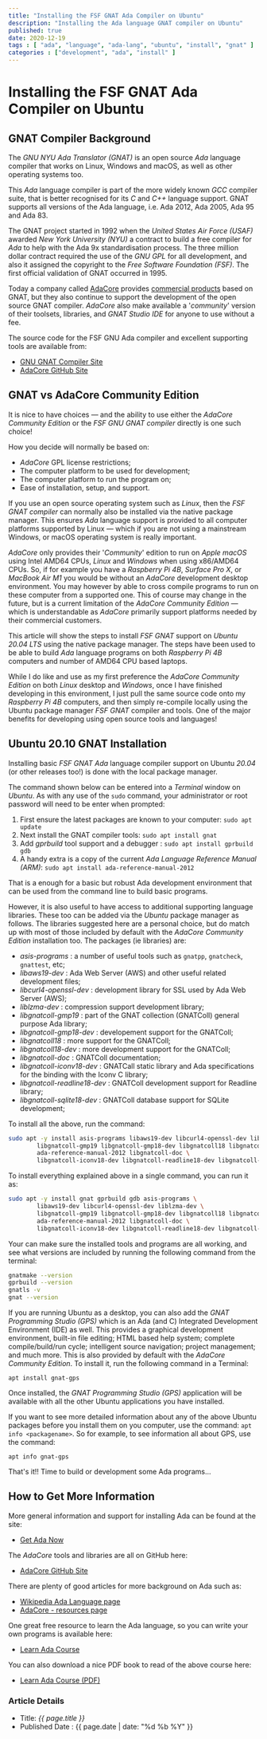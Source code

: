 ```yaml
---
title: "Installing the FSF GNAT Ada Compiler on Ubuntu"
description: "Installing the Ada language GNAT compiler on Ubuntu"
published: true
date: 2020-12-19
tags : [ "ada", "language", "ada-lang", "ubuntu", "install", "gnat" ]
categories : ["development", "ada", "install" ]
---
```

# Installing the FSF GNAT Ada Compiler on Ubuntu

## GNAT Compiler Background

The *GNU NYU Ada Translator (GNAT)* is an open source *Ada* language compiler that works on Linux, Windows and macOS, as well as other operating systems too.

This *Ada* language compiler is part of the more widely known *GCC* compiler suite, that is better recognised for its *C* and *C++* language support. GNAT supports all versions of the Ada language, i.e. Ada 2012, Ada 2005, Ada 95 and Ada 83. 

The GNAT project started in 1992 when the *United States Air Force (USAF)* awarded *New York University (NYU)* a contract to build a free compiler for *Ada* to help with the Ada 9x standardisation process. The three million dollar contract required the use of the *GNU GPL* for all development, and also it assigned the copyright to the *Free Software Foundation (FSF)*. The first official validation of GNAT occurred in 1995.

Today a company called [AdaCore](https://www.adacore.com/) provides [commercial products](https://www.adacore.com/products) based on GNAT, but they also continue to support the development of the open source GNAT compiler. *AdaCore* also make available a '*community*' version of their toolsets, libraries, and *GNAT Studio IDE* for anyone to use without a fee. 

The source code for the FSF GNU Ada compiler and excellent supporting tools are available from:

- [GNU GNAT Compiler Site](https://gcc.gnu.org/wiki/GNAT)
- [AdaCore GitHub Site](https://github.com/AdaCore)


## GNAT vs AdaCore Community Edition

It is nice to have choices &mdash; and the ability to use either the *AdaCore Community Edition* or the *FSF GNU GNAT compiler* directly is one such choice! 

How you decide will normally be based on:

- *AdaCore* GPL license restrictions;
- The computer platform to be used for development;
- The computer platform to run the program on;
- Ease of installation, setup, and support.

If you use an open source operating system such as *Linux*, then the *FSF GNAT compiler* can normally also be installed via the native package manager. This ensures *Ada* language support is provided to all computer platforms supported by Linux &mdash; which if you are not using a mainstream Windows, or macOS operating system is really important.

*AdaCore* only provides their '*Community*' edition to run on *Apple macOS* using Intel AMD64 CPUs, *Linux* and *Windows* when using x86/AMD64 CPUs. So, if for example you have a *Raspberry Pi 4B*, *Surface Pro X*, or *MacBook Air M1* you would be without an *AdaCore* development desktop environment. You may however by able to cross compile programs to run on these computer from a supported one. This of course may change in the future, but is a current limitation of the *AdaCore Community Edition* &mdash; which is understandable as *AdaCore* primarily support platforms needed by their commercial customers.

This article will show the steps to install *FSF GNAT* support on *Ubuntu 20.04 LTS* using the native package manager. The steps have been used to be able to build *Ada* language programs on both *Raspberry Pi 4B* computers and number of AMD64 CPU based laptops.

While I do like and use as my first preference the *AdaCore Community Edition* on both *Linux* desktop and *Windows*, once I have finished developing in this environment, I just pull the same source code onto my *Raspberry Pi 4B* computers, and then simply re-compile locally using the Ubuntu package manager *FSF GNAT* compiler and tools. One of the major benefits for developing using open source tools and languages!


## Ubuntu 20.10 GNAT Installation

Installing basic *FSF GNAT Ada* language compiler support on Ubuntu *20.04* (or other releases too!) is done with the local package manager.

The command shown below can be entered into a *Terminal* window on *Ubuntu*. As with any use of the `sudo` command, your administrator or root password will need to be enter when prompted:

1. First ensure the latest packages are known to your computer: `sudo apt update`
2. Next install the GNAT compiler tools: `sudo apt install gnat`
3. Add *gprbuild* tool support and a debugger : `sudo apt install gprbuild gdb`
4. A handy extra is a copy of the current *Ada Language Reference Manual (ARM)*: `sudo apt install ada-reference-manual-2012`

That is a enough for a basic but robust Ada development environment that can be used from the command line to build basic programs.

However, it is also useful to have access to additional supporting language libraries. These too can be added via the *Ubuntu* package manager as follows. The libraries suggested here are a personal choice, but do match up with most of those included by default with the *AdaCore Community Edition* installation too. The packages (ie libraries) are:

- *asis-programs* : a number of useful tools such as `gnatpp`, `gnatcheck`, `gnattest`, etc;
- *libaws19-dev* : Ada Web Server (AWS) and other useful related development files;
- *libcurl4-openssl-dev* : development library for SSL used by Ada Web Server (AWS);
- *liblzma-dev* : compression support development library;
- *libgnatcoll-gmp19* : part of the GNAT collection (GNATColl) general purpose Ada library;
- *libgnatcoll-gmp18-dev* : developement support for the GNATColl;
- *libgnatcoll18* : more support for the GNATColl;
- *libgnatcoll18-dev* : more development support for the GNATColl;
- *libgnatcoll-doc* : GNATColl documentation;
- *libgnatcoll-iconv18-dev* : GNATCall static library and Ada specifications
 for the binding with the Iconv C library;
- *libgnatcoll-readline18-dev* : GNATColl development support for Readline library;
- *libgnatcoll-sqlite18-dev* : GNATColl database support for SQLite development;

To install all the above, run the command:

```bash
sudo apt -y install asis-programs libaws19-dev libcurl4-openssl-dev liblzma-dev \
        libgnatcoll-gmp19 libgnatcoll-gmp18-dev libgnatcoll18 libgnatcoll18-dev \
        ada-reference-manual-2012 libgnatcoll-doc \
        libgnatcoll-iconv18-dev libgnatcoll-readline18-dev libgnatcoll-sqlite18-dev
``` 

To install everything explained above in a single command, you can run it as:

```bash
sudo apt -y install gnat gprbuild gdb asis-programs \
        libaws19-dev libcurl4-openssl-dev liblzma-dev \
        libgnatcoll-gmp19 libgnatcoll-gmp18-dev libgnatcoll18 libgnatcoll18-dev \
        ada-reference-manual-2012 libgnatcoll-doc \
        libgnatcoll-iconv18-dev libgnatcoll-readline18-dev libgnatcoll-sqlite18-dev
```

Your can make sure the installed tools and programs are all working, and see what versions are included by running the following command from the terminal:

```bash
gnatmake --version
gprbuild --version
gnatls -v
gnat --version
```

If you are running Ubuntu as a desktop, you can also add the *GNAT Programming Studio (GPS)* which is an Ada (and C) Integrated Development Environment (IDE) as well. This provides a graphical development environment, built-in file editing; HTML based help system; complete compile/build/run cycle; intelligent source navigation; project management; and much more. This is also provided by default with the *AdaCore Community Edition*. To install it, run the following command in a Terminal:

```
apt install gnat-gps
```
 
Once installed, the *GNAT Programming Studio (GPS)* application will be available with all the other Ubuntu applications you have installed.

If you want to see more detailed information about any of the above Ubuntu packages before you install them on you computer, use the command: `apt info <packagename>`. So for example, to see information all about GPS, use the command:
```
apt info gnat-gps
```

That's it!!  Time to build or development some Ada programs...


## How to Get More Information

More general information and support for installing Ada can be found at the site:

- [Get Ada Now](http://www.getadanow.com)

The *AdaCore* tools and libraries are all on GitHub here:

- [AdaCore GitHub Site](https://github.com/AdaCore)
    
There are plenty of good articles for more background on Ada such as:

- [Wikipedia Ada Language page](https://en.wikipedia.org/wiki/Ada_(programming_language))    
- [AdaCore - resources page](https://www.adacore.com/resources)

One great free resource to learn the Ada language, so you can write your own programs is available here:

- [Learn Ada Course](https://learn.adacore.com/courses/intro-to-ada/index.html)

You can also download a nice PDF book to read of the above course here:

- [Learn Ada Course (PDF)](https://learn.adacore.com/pdf_books/courses/intro-to-ada.pdf)


### Article Details

- Title: *{{ page.title }}*
- Published Date : {{ page.date | date: "%d %b %Y" }}
